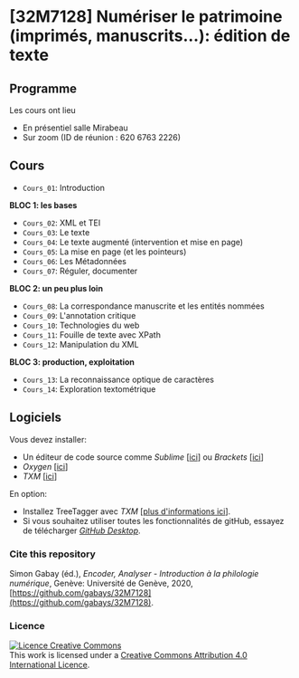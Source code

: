 
# \[32M7128\] Numériser le patrimoine (imprimés, manuscrits...): édition de texte

## Programme

Les cours ont lieu

* En présentiel salle Mirabeau
* Sur zoom (ID de réunion : 620 6763 2226)

## Cours

* `Cours_01`: Introduction

**BLOC 1: les bases**

* `Cours_02`: XML et TEI
* `Cours_03`: Le texte
* `Cours_04`: Le texte augmenté (intervention et mise en page)
* `Cours_05`: La mise en page (et les pointeurs)
* `Cours_06`: Les Métadonnées
* `Cours_07`: Réguler, documenter

**BLOC 2: un peu plus loin**
* `Cours_08`: La correspondance manuscrite et les entités nommées
* `Cours_09`: L'annotation critique
* `Cours_10`: Technologies du web
* `Cours_11`: Fouille de texte avec XPath
* `Cours_12`: Manipulation du XML

**BLOC 3: production, exploitation**
* `Cours_13`: La reconnaissance optique de caractères
* `Cours_14`: Exploration textométrique

## Logiciels

Vous devez installer:

* Un éditeur de code source comme _Sublime_ [[ici](https://www.sublimetext.com)] ou _Brackets_ [[ici](http://brackets.io)]
* _Oxygen_ [[ici](https://www.oxygenxml.com/)]
* _TXM_ [[ici](http://textometrie.ens-lyon.fr/spip.php?article60&lang=fr)]

En option:
* Installez TreeTagger avec _TXM_ [[plus d'informations ici](http://txm.sourceforge.net/installtreetagger_fr.html)].
* Si vous souhaitez utiliser toutes les fonctionnalités de gitHub, essayez de télécharger [_GitHub Desktop_](https://desktop.github.com/).

### Cite this repository
Simon Gabay (éd.), _Encoder, Analyser - Introduction à la philologie numérique_, Genève: Université de Genève, 2020, [https://github.com/gabays/32M7128](https://github.com/gabays/32M7128).

### Licence
<a rel="license" href="http://creativecommons.org/licenses/by-sa/4.0/"><img alt="Licence Creative Commons" style="border-width:0" src="https://i.creativecommons.org/l/by-sa/4.0/88x31.png" /></a><br />This work is licensed under a <a rel="license" href="http://creativecommons.org/licenses/by-sa/4.0/">Creative Commons Attribution 4.0 International Licence</a>.

